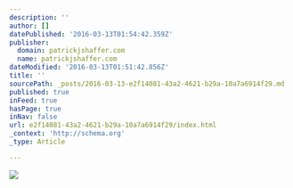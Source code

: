```yaml
---
description: ''
author: []
datePublished: '2016-03-13T01:54:42.359Z'
publisher:
  domain: patrickjshaffer.com
  name: patrickjshaffer.com
dateModified: '2016-03-13T01:51:42.856Z'
title: ''
sourcePath: _posts/2016-03-13-e2f14081-43a2-4621-b29a-10a7a6914f29.md
published: true
inFeed: true
hasPage: true
inNav: false
url: e2f14081-43a2-4621-b29a-10a7a6914f29/index.html
_context: 'http://schema.org'
_type: Article

---
```

![](http://storage.googleapis.com/wzukusers/user-17621548/images/565400a79eeaa1ondmP4/IMG_1074_1450.JPG)